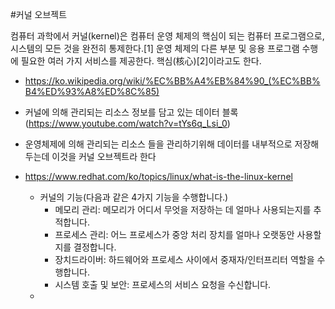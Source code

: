 #커널 오브젝트

컴퓨터 과학에서 커널(kernel)은 컴퓨터 운영 체제의 핵심이 되는 컴퓨터 프로그램으로, 시스템의 모든 것을 완전히 통제한다.[1] 운영 체제의 다른 부분 및 응용 프로그램 수행에 필요한 여러 가지 서비스를 제공한다. 핵심(核心)[2]이라고도 한다.
- https://ko.wikipedia.org/wiki/%EC%BB%A4%EB%84%90_(%EC%BB%B4%ED%93%A8%ED%8C%85)
- 커널에 의해 관리되는 리소스 정보를 담고 있는 데이터 블록(https://www.youtube.com/watch?v=tYs6q_Lsi_0)
- 운영체제에 의해 관리되는 리소스 들을 관리하기위해 데이터를 내부적으로 저장해 두는데 이것을 커널 오브젝트라 한다

- https://www.redhat.com/ko/topics/linux/what-is-the-linux-kernel
  - 커널의 기능(다음과 같은 4가지 기능을 수행합니다.)
    - 메모리 관리: 메모리가 어디서 무엇을 저장하는 데 얼마나 사용되는지를 추적합니다.
    - 프로세스 관리: 어느 프로세스가 중앙 처리 장치를 얼마나 오랫동안 사용할지를 결정합니다.
    - 장치드라이버: 하드웨어와 프로세스 사이에서 중재자/인터프리터 역할을 수행합니다.
    - 시스템 호출 및 보안: 프로세스의 서비스 요청을 수신합니다.
  - 
